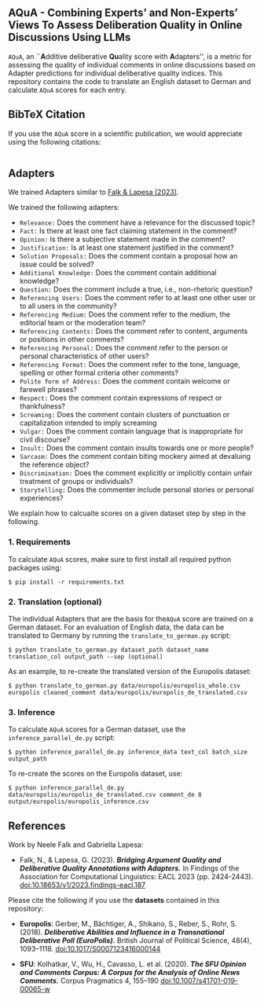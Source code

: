 ## AQuA - Combining Experts’ and Non-Experts’ Views To Assess Deliberation Quality in Online Discussions Using LLMs
`AQuA`, an ``**A**dditive deliberative **Qu**ality score with **A**dapters'', is a metric for assessing the quality of individual comments in online discussions based on 
Adapter predictions for individual deliberative quality indices.
This repository contains the code to translate an English dataset to German and calculate `AQuA` scores for each entry.

## BibTeX Citation
If you use the `AQuA` score in a scientific publication, we would appreciate using the following citations:

```

```

## Adapters
We trained Adapters similar to [Falk & Lapesa (2023)](https://github.com/Blubberli/ArgQualityAdapters).

We trained the following adapters:
* `Relevance:` Does the comment have a relevance for the discussed topic?
* `Fact:` Is there at least one fact claiming statement in the comment?
* `Opinion:` Is there a subjective statement made in the comment?
* `Justification:` Is at least one statement justified in the comment?
* `Solution Proposals:` Does the comment contain a proposal how an issue could be solved?
* `Additional Knowledge:` Does the comment contain additional knowledge?
* `Question:` Does the comment include a true, i.e., non-rhetoric question?
* `Referencing Users:` Does the comment refer to at least one other user or to all users in the community?
* `Referencing Medium:` Does the comment refer to the medium, the editorial team or the moderation team?
* `Referencing Contents:` Does the comment refer to content, arguments or positions in other comments?
* `Referencing Personal:` Does the comment refer to the person or personal characteristics of other users?
* `Referencing Format:` Does the comment refer to the tone, language, spelling or other formal criteria other comments?
* `Polite form of Address:` Does the comment contain welcome or farewell phrases?
* `Respect:` Does the comment contain expressions of respect or thankfulness?
* `Screaming:` Does the comment contain clusters of punctuation or capitalization intended to imply screaming
* `Vulgar:` Does the comment contain language that is inappropriate for civil discourse?
* `Insult:` Does the comment contain insults towards one or more people?
* `Sarcasm:` Does the comment contain biting mockery aimed at devaluing the reference object?
* `Discrimination:` Does the comment explicitly or implicitly contain unfair treatment of groups or individuals?
* `Storytelling:` Does the commenter include personal stories or personal experiences?

We explain how to calcualte scores on a given dataset step by step in the following.

### 1. Requirements
To calculate `AQuA` scores, make sure to first install all required python packages using:
```
$ pip install -r requirements.txt
```

### 2. Translation (optional)
The individual Adapters that are the basis for the`AQuA` score are trained on a German dataset. For an evaluation of English data, the data can be translated to Germany by running the `translate_to_german.py` script:
```
$ python translate_to_german.py dataset_path dataset_name translation_col output_path --sep (optional)
```
As an example, to re-create the translated version of the Europolis dataset:
```
$ python translate_to_german.py data/europolis/europolis_whole.csv europolis cleaned_comment data/europolis/europolis_de_translated.csv
```

### 3. Inference
To calculate `AQuA` scores for a German dataset, use the `inference_parallel_de.py` script:
```
$ python inference_parallel_de.py inference_data text_col batch_size output_path
```
To re-create the scores on the Europolis dataset, use:
```
$ python inference_parallel_de.py data/europolis/europolis_de_translated.csv comment_de 8 output/europolis/europolis_inference.csv
```

## References 
Work by Neele Falk and Gabriella Lapesa:

* Falk, N., & Lapesa, G. (2023). ***Bridging Argument Quality and Deliberative Quality Annotations with Adapters.*** In Findings of the Association for Computational Linguistics: EACL 2023 (pp. 2424-2443). [doi:10.18653/v1/2023.findings-eacl.187](https://aclanthology.org/2023.findings-eacl.187)

Please cite the following if you use the **datasets** contained in this repository: 
* **Europolis**: Gerber, M., Bächtiger, A., Shikano, S., Reber, S.,   Rohr, S. (2018). ***Deliberative Abilities and Influence in a Transnational Deliberative Poll (EuroPolis).*** British Journal of Political Science, 48(4), 1093–1118. [doi:10.1017/S0007123416000144](https://doi.org/10.1017/S0007123416000144)

* **SFU**: Kolhatkar, V., Wu, H., Cavasso, L. et al. (2020). ***The SFU Opinion and Comments Corpus: A Corpus for the Analysis of Online News Comments.*** Corpus Pragmatics 4, 155–190 [doi:10.1007/s41701-019-00065-w](https://doi.org/10.1007/s41701-019-00065-w)

